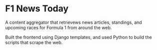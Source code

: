 # F1 News Today
A content aggregator that retrievews news articles, standings, and upcoming races for Formula 1 from around the web.

Built the frontend using Django templates, and used Python to build the scripts that scrape the web.


